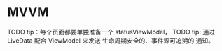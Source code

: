 # MVVM

TODO tip：每个页面都要单独准备一个 statusViewModel， TODO tip: 通过 LiveData 配合 ViewModel 来发送 生命周期安全的、事件源可追溯的 通知。

